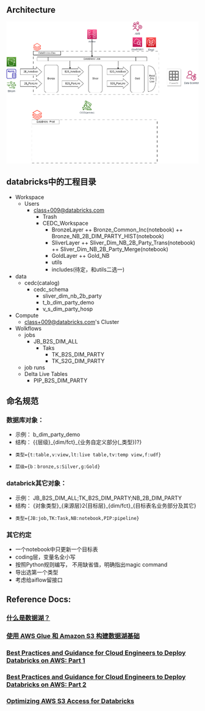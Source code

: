 ## Architecture

![Architecture](https://github.com/SixGod191001/CEDC/blob/main/databricks%20workspace/doc/DataBricks_Architecture.png)

## databricks中的工程目录
+ Workspace
  + Users
    + class+009@databricks.com
      + Trash
      + CEDC_Workspace
        + BronzeLayer
          ++ Bronze_Common_Inc(notebook)
          ++ Bronze_NB_2B_DIM_PARTY_HIST(notebook)
        + SliverLayer
          ++ Sliver_Dim_NB_2B_Party_Trans(notebook)
          ++ Sliver_Dim_NB_2B_Party_Merge(notebook)
        + GoldLayer
          ++ Gold_NB
        + utils
        + includes(待定，和utils二选一)
+ data
  + cedc(catalog)
    + cedc_schema
      + sliver_dim_nb_2b_party
      + t_b_dim_party_demo
      + v_s_dim_party_hosp
+ Compute
  + class+009@databricks.com's Cluster
+ Wolkflows
  + jobs
    + JB_B2S_DIM_ALL
      + Taks
        + TK_B2S_DIM_PARTY
        + TK_S2G_DIM_PARTY
  + job runs
  + Delta Live Tables
    + PIP_B2S_DIM_PARTY

## 命名规范
### 数据库对象：
+ 示例：  b_dim_party_demo
+ 结构：  {{层级}\_{dim/fct}\_{业务自定义部分(\_类型})?}
+     类型={t:table,v:view,lt:live table,tv:temp view,f:udf}
+     层级={b：bronze,s:Silver,g:Gold}

### databrick其它对象：
+ 示例： JB_B2S_DIM_ALL;TK_B2S_DIM_PARTY;NB_2B_DIM_PARTY
+ 结构： {对象类型}\_{来源层}2{目标层}\_{dim/fct}\_{目标表名业务部分及其它} 
+     类型={JB:job,TK:Task,NB:notebook,PIP:pipeline}

### 其它约定
+ 一个notebook中只更新一个目标表
+ coding层，变量名全小写
+ 按照Python规则编写， 不用缺省值，明确指出magic command
+ 导出选第一个类型
+ 考虑给aiflow留接口



## Reference Docs:

### [什么是数据湖？](https://aws.amazon.com/cn/big-data/datalakes-and-analytics/what-is-a-data-lake/)

### [使用 AWS Glue 和 Amazon S3 构建数据湖基础](https://aws.amazon.com/cn/blogs/china/use-aws-glue-amazon-s3-build-datalake/)

### [Best Practices and Guidance for Cloud Engineers to Deploy Databricks on AWS: Part 1](https://www.databricks.com/blog/2022/09/30/best-practices-and-guidance-cloud-engineers-deploy-databricks-aws-part-1.html#:~:text=Databricks%20architecture%20for%20cloud%20engineers%201%20The%20control,that%20are%20spun%20up%20within%20your%20AWS%20environment.)

### [Best Practices and Guidance for Cloud Engineers to Deploy Databricks on AWS: Part 2](https://www.databricks.com/blog/2023/01/27/best-practices-and-guidance-cloud-engineers-deploy-databricks-aws-part-2.html)

### [Optimizing AWS S3 Access for Databricks](https://www.databricks.com/blog/2022/11/08/optimizing-aws-s3-access-databricks.html)

